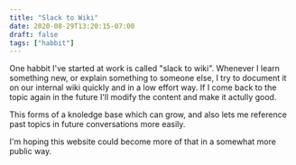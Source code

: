 ```yaml
---
title: "Slack to Wiki"
date: 2020-08-29T13:20:15-07:00
draft: false
tags: ["habbit"]
---
```


One habbit I've started at work is called "slack to wiki".
Whenever I learn something new, or explain something to someone else,
I try to document it on our internal wiki quickly and in a low effort way.
If I come back to the topic again in the future I'll modify the content and make it actully good.

This forms of a knoledge base which can grow, and also lets me reference past topics in future conversations more
 easily.

I'm hoping this website could become more of that in a somewhat more public way.

